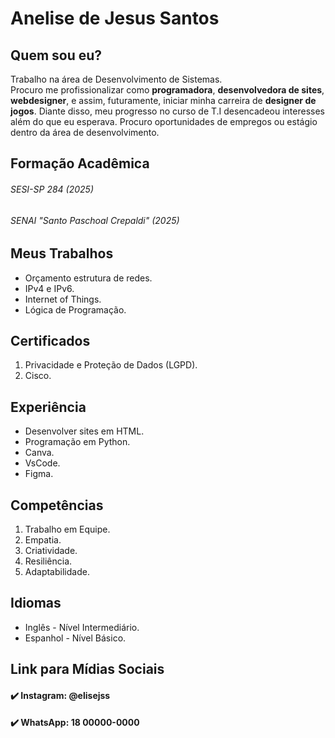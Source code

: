 # Anelise de Jesus Santos


## Quem sou eu?

Trabalho na área de Desenvolvimento de Sistemas.  
Procuro me profissionalizar como **programadora**, **desenvolvedora de sites**, **webdesigner**, e assim, futuramente, iniciar minha carreira de **designer de jogos**. Diante disso, meu progresso no curso de T.I desencadeou interesses além do que eu esperava. Procuro oportunidades de empregos ou estágio dentro da área de desenvolvimento.

## Formação Acadêmica
###### SESI-SP 284 (2025) 
###### SENAI "Santo Paschoal Crepaldi" (2025)





## Meus Trabalhos

* Orçamento estrutura de redes.
* IPv4 e IPv6.
* Internet of Things.
* Lógica de Programação.


## Certificados

1. Privacidade e Proteção de Dados (LGPD).
2. Cisco.

## Experiência

* Desenvolver sites em HTML.
* Programação em Python.
* Canva.
* VsCode.
* Figma.

## Competências

1. Trabalho em Equipe.
2. Empatia.
3. Criatividade.
4. Resiliência.
5. Adaptabilidade.


## Idiomas
* Inglês - Nível Intermediário.
* Espanhol - Nível Básico.


## Link para Mídias Sociais

#### ✔️ Instagram: @elisejss
#### ✔️ WhatsApp: 18 00000-0000








